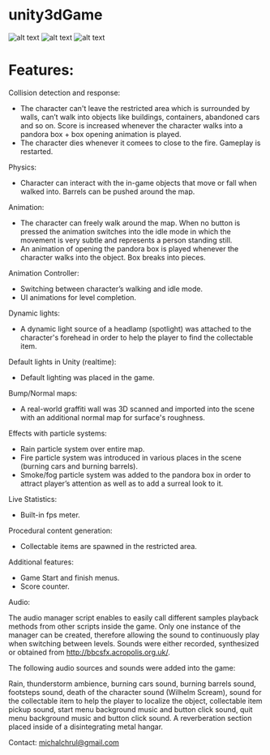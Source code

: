 # unity3dGame
![alt text](https://i.imgur.com/vanXfE2.png)
![alt text](https://i.imgur.com/GupWj2x.png)
![alt text](https://i.imgur.com/fqXj8XD.png)


# Features:

  Collision detection and response:
  - The character can't leave the restricted area which is surrounded by walls, can’t walk into objects like buildings, containers, abandoned cars and so on.
  Score is increased whenever the character walks into a pandora box + box opening animation is played.
  - The character dies whenever it comees to close to the fire. Gameplay is restarted.

  Physics:
  - Character can interact with the in-game objects that move or fall when walked into. Barrels can be pushed around the map.

  Animation:
  - The character can freely walk around the map. When no button is pressed the animation switches into the idle mode in which the movement is very subtle and represents a person standing still.
  - An animation of opening the pandora box is played whenever the character walks into the object. Box breaks into pieces.

  Animation Controller:
  - Switching between character’s walking and idle mode.
  - UI animations for level completion.

  Dynamic lights:
  - A dynamic light source of a headlamp (spotlight) was attached to the character's forehead in order to help the player to find the collectable item.

  Default lights in Unity (realtime):
  - Default lighting was placed in the game.

  Bump/Normal maps:
  - A real-world graffiti wall was 3D scanned and imported into the scene with an additional normal map for surface's roughness.

  Effects with particle systems:
  - Rain particle system over entire map.
  - Fire particle system was introduced in various places in the scene (burning cars and burning barrels).
  - Smoke/fog particle system was added to the pandora box in order to attract player’s attention as well as to add a surreal look to it.

  Live Statistics:
  - Built-in fps meter.
  
  Procedural content generation:
  - Collectable items are spawned in the restricted area.

  Additional features:
  - Game Start and finish menus.
  - Score counter.

Audio:

The audio manager script enables to easily call different samples playback methods from other scripts inside the game. 
Only one instance of the manager can be created, therefore allowing the sound to continuously play when switching between levels.
Sounds were either recorded, synthesized or obtained from http://bbcsfx.acropolis.org.uk/.

The following audio sources and sounds were added into the game:

Rain, thunderstorm ambience, burning cars sound, burning barrels sound, footsteps sound, death of the character sound (Wilhelm Scream), sound for the collectable item to help the player to localize the object, collectable item pickup sound, start menu background music and button click sound, quit menu background  music and button click sound. A reverberation section placed inside of a disintegrating metal hangar.

Contact: michalchrul@gmail.com
